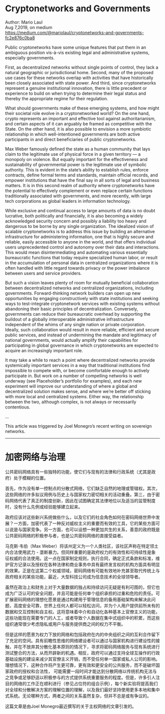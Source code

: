 # Cryptonetworks and Governments
Author: Mario Laul    
Aug 7,2019, on medium     
https://medium.com/@mariolaul/cryptonetworks-and-governments-fc2e876c0ba8                   

Public cryptonetworks have some unique features that put them in an ambiguous position vis-à-vis existing legal and administrative systems, especially governments.

First, as decentralized networks without single points of control, they lack a natural geographic or jurisdictional home. Second, many of the proposed use cases for these networks overlap with activities that have historically been closely associated with state power. And third, since cryptonetworks represent a genuine institutional innovation, there is little precedent or experience to build on when trying to determine their legal status and thereby the appropriate regime for their regulation.

What should governments make of these emerging systems, and how might their societal role evolve in a cryptonetworked world? On the one hand, crypto represents an important and effective tool against authoritarianism, and certain aspects of it can arguably be framed as competitive with the State. On the other hand, it is also possible to envision a more symbiotic relationship in which well-intentioned governments are both active participants in and direct beneficiaries of public cryptonetworks.

Max Weber famously defined the state as a human community that lays claim to the legitimate use of physical force in a given territory — a monopoly on violence. But equally important for the effectiveness and sustainability of governmental power is the legitimate use of symbolic authority. This is evident in the state’s ability to establish rules, enforce contracts, define formal terms and standards, maintain official records, and empower institutions that have the final say in all sorts of legal and business matters. It is in this second realm of authority where cryptonetworks have the potential to effectively complement or even replace certain functions traditionally associated with governments, and more recently, with large tech corporations as global leaders in information technology.

While exclusive and continual access to large amounts of data is no doubt lucrative, both politically and financially, it is also becoming a widely acknowledged security concern and possibly a liability too heavy and dangerous to be borne by any single organization. The idealized vision of scalable cryptonetworks is to address this issue by building an alternative infrastructure for administering information, one that is highly secure and reliable, easily accessible to anyone in the world, and that offers individual users unprecedented control and autonomy over their data and interactions. This would mean disintermediating and automating various essentially bureaucratic functions that today require specialized human labor, or result in the accumulation of personal data in centralized organizations where it is often handled with little regard towards privacy or the power imbalance between users and service providers.

But such a vision leaves plenty of room for mutually beneficial collaboration between decentralized networks and centralized organizations, including governments. Forward-thinking network builders can open up new opportunities by engaging constructively with state institutions and seeking ways to test-integrate cryptonetwork services with existing systems without abandoning their basic principles of decentralization. Conversely, governments can reduce their bureaucratic overhead by supporting the buildout of a globally interoperable administrative infrastructure independent of the whims of any single nation or private corporation. Ideally, such collaboration would result in more reliable, efficient and secure public services, and instead of undermining the mandate and legitimacy of national governments, would actually amplify their capabilities for participating in global governance in which cryptonetworks are expected to acquire an increasingly important role.

It may take a while to reach a point where decentralized networks provide systemically important services in a way that traditional institutions find impossible to compete with, or become comfortable enough to actively participate in. But work on a number of compelling networks is well underway (see Placeholder’s portfolio for examples), and each new experiment will improve our understanding of where a global and decentralized solution makes sense, and where we’re better off sticking with more local and centralized systems. Either way, the relationship between the two, although complex, is not always or necessarily contentious.

 ...
 
This article was triggered by Joel Monegro’s recent writing on sovereign networks.


----------
 
 # 加密网络与治理
 
 
 公共密码网络具有一些独特的功能，使它们与现有的法律和行政系统（尤其是政府）处于模糊的位置。
 
   首先，作为没有单一控制点的分散式网络，它们缺乏自然的地理或管辖权。其次，这些网络的许多拟议用例与历史上与国家权力密切相关的活动重叠。第三，由于密码网络代表了真正的制度创新，因此在试图确定其法律地位以及适当的监管制度时，没有什么先例或经验能够建立起来。
   
   政府应该对这些新兴系统做些什么，以及它们的社会角色如何在密码网络世界中发展？一方面，加密代表了一种反对威权主义的重要而有效的工具，它的某些方面可以说是与国家竞争。另一方面，也可以设想一种更加共生的关系，善意的政府既是公共密码网络的积极参与者，也是公共密码网络的直接受益者。
   
   马克斯·韦伯（Max Weber）将该州定义为一个人类社区，该社区声称在特定领土内合法使用武力 - 垄断暴力。但同样重要的是政府权力的有效性和可持续性是象征权威的合法使用。这一点在国家制定规则，执行合同，确定正式条款和标准，维护官方记录以及授权在各种法律和商业事务中具有最终发言权的机构方面具有明显的效果。正是在这第二个权威领域，密码网络有可能有效地补充甚至取代传统上与政府相关的某些功能，最近，大型科技公司成为信息技术的全球领导者。
   
   虽然在政治上和财务上对于大量数据的独占和持续访问无疑是有利可图的，但它也成为广泛认可的安全问题，并且可能是任何单个组织承担的过重和危险的责任。可扩展密码网络的理想化愿景是通过构建用于管理信息的备用基础架构来解决此问题，高度安全可靠，世界上任何人都可以轻松访问，并为个人用户提供前所未有的数据和交互控制和自主权。这将意味着中介和自动化各种基本上官僚主义的功能，这些功能现在需要专门的人工，或者导致个人数据在集中式组织中的积累，而这些组织通常很少考虑隐私或用户与服务提供商之间的权力不平衡。
   
   但是这样的愿景为权力下放的网络和包括政府在内的中央组织之间的互利合作留下了充足的空间。具有前瞻性思维的网络建设者可以通过与国家机构进行建设性的接触，并在不放弃其分散化基本原则的情况下，寻求将密码网络服务与现有系统进行测试整合的方法，从而开辟新的机遇。相反，政府可以通过支持全球互操作的行政基础设施的建设来减少其官僚主义开销，而不受任何单一国家或私人公司的影响。理想情况下，这种合作将产生更可靠，更有效和更安全的公共服务，而不是破坏国家政府的授权和合法性，
   可能需要一段时间才能达到分散网络以传统机构无法与之竞争或足够舒适以积极参与的方式提供系统重要服务的程度。但是，许多引人注目的网络的工作正在顺利进行（参见占位符的组合示例），每个新实验将提高我们对全球和分散解决方案的理解位置的理解，以及我们最好坚持使用更多本地和集中式系统。无论哪种方式，两者之间的关系虽然复杂，但并不总是或有争议的。
   
   
   这篇文章是由Joel Monegro最近撰写的关于主权网络的文章引发的。
